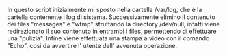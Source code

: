In questo script inizialmente mi sposto nella cartella /var/log, che è la cartella contenente i log di sistema. Successivamente elimino il contenuto dei files "messages" e "wtmp" sfruttando la directory /dev/null, infatti viene redirezionato il suo contenuto in entrambi i files, permettendo di effettuare una "pulizia". Infine viene effettuata una stampa a video con il comando "Echo", così da avvertire l' utente dell' avvenuta operazione.
